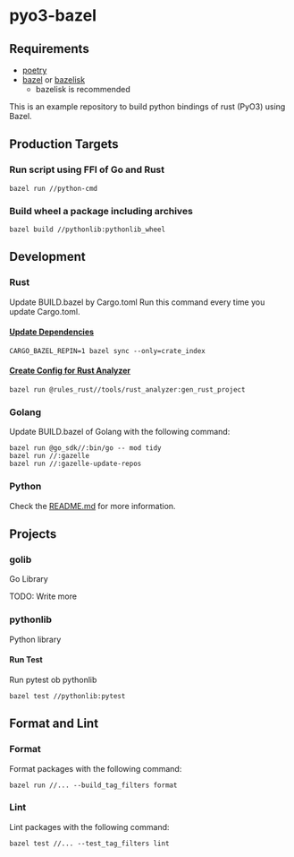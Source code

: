 # pyo3-bazel

## Requirements

-   [poetry](https://python-poetry.org/docs/)
-   [bazel](https://bazel.build/) or [bazelisk](https://github.com/bazelbuild/bazelisk)
    -   bazelisk is recommended

This is an example repository to build python bindings of rust (PyO3) using Bazel.

## Production Targets

### Run script using FFI of Go and Rust

```console
bazel run //python-cmd
```

### Build wheel a package including archives

```console
bazel build //pythonlib:pythonlib_wheel
```

## Development

### Rust

Update BUILD.bazel by Cargo.toml
Run this command every time you update Cargo.toml.

#### [Update Dependencies](https://bazelbuild.github.io/rules_rust/crate_universe.html#repinning--updating-dependencies)

```console
CARGO_BAZEL_REPIN=1 bazel sync --only=crate_index
```

#### [Create Config for Rust Analyzer](https://bazelbuild.github.io/rules_rust/rust_analyzer.html)

```console
bazel run @rules_rust//tools/rust_analyzer:gen_rust_project
```

### Golang

Update BUILD.bazel of Golang with the following command:

```console
bazel run @go_sdk//:bin/go -- mod tidy
bazel run //:gazelle
bazel run //:gazelle-update-repos
```

### Python

Check the [README.md](python/README.md) for more information.

## Projects

### golib

Go Library

TODO: Write more

### pythonlib

Python library

#### Run Test

Run pytest ob pythonlib

```console
bazel test //pythonlib:pytest
```

## Format and Lint

### Format

Format packages with the following command:

```console
bazel run //... --build_tag_filters format
```

### Lint

Lint packages with the following command:

```console
bazel test //... --test_tag_filters lint
```
